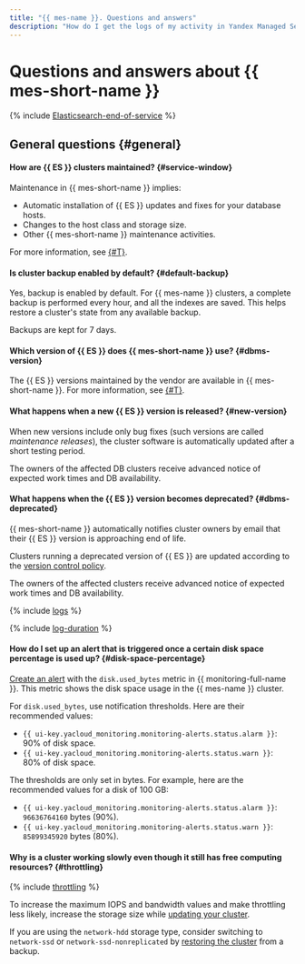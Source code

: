```yaml
---
title: "{{ mes-name }}. Questions and answers"
description: "How do I get the logs of my activity in Yandex Managed Service for Elasticsearch? Find the answer to this and other questions in this article."
---
```


# Questions and answers about {{ mes-short-name }}

{% include [Elasticsearch-end-of-service](../../_includes/mdb/mes/note-end-of-service.md) %}

## General questions {#general}

#### How are {{ ES }} clusters maintained? {#service-window}

Maintenance in {{ mes-short-name }} implies:

* Automatic installation of {{ ES }} updates and fixes for your database hosts.
* Changes to the host class and storage size.
* Other {{ mes-short-name }} maintenance activities.

For more information, see [{#T}](../concepts/maintenance.md).

#### Is cluster backup enabled by default? {#default-backup}

Yes, backup is enabled by default. For {{ mes-name }} clusters, a complete backup is performed every hour, and all the indexes are saved. This helps restore a cluster's state from any available backup.

Backups are kept for 7 days.

#### Which version of {{ ES }} does {{ mes-short-name }} use? {#dbms-version}

The {{ ES }} versions maintained by the vendor are available in {{ mes-short-name }}. For more information, see [{#T}](../concepts/update-policy.md).


#### What happens when a new {{ ES }} version is released? {#new-version}

When new versions include only bug fixes (such versions are called _maintenance releases_), the cluster software is automatically updated after a short testing period.

The owners of the affected DB clusters receive advanced notice of expected work times and DB availability.


#### What happens when the {{ ES }} version becomes deprecated? {#dbms-deprecated}

{{ mes-short-name }} automatically notifies cluster owners by email that their {{ ES }} version is approaching end of life.

Clusters running a deprecated version of {{ ES }} are updated according to the [version control policy](../concepts/update-policy.md).

The owners of the affected clusters receive advanced notice of expected work times and DB availability.

{% include [logs](../../_qa/logs.md) %}

{% include [log-duration](../../_includes/mdb/log-duration-qa.md) %}

#### How do I set up an alert that is triggered once a certain disk space percentage is used up? {#disk-space-percentage}

[Create an alert](../../managed-elasticsearch/operations/monitoring.md#monitoring-integration) with the `disk.used_bytes` metric in {{ monitoring-full-name }}. This metric shows the disk space usage in the {{ mes-name }} cluster.

For `disk.used_bytes`, use notification thresholds. Here are their recommended values:

* `{{ ui-key.yacloud_monitoring.monitoring-alerts.status.alarm }}`: 90% of disk space.
* `{{ ui-key.yacloud_monitoring.monitoring-alerts.status.warn }}`: 80% of disk space.

The thresholds are only set in bytes. For example, here are the recommended values for a disk of 100 GB:

* `{{ ui-key.yacloud_monitoring.monitoring-alerts.status.alarm }}`: `96636764160` bytes (90%).
* `{{ ui-key.yacloud_monitoring.monitoring-alerts.status.warn }}`: `85899345920` bytes (80%).

#### Why is a cluster working slowly even though it still has free computing resources? {#throttling}

{% include [throttling](../../_qa/throttling.md) %}

To increase the maximum IOPS and bandwidth values and make throttling less likely, increase the storage size while [updating your cluster](../operations/cluster-update.md#change-disk-size).

If you are using the `network-hdd` storage type, consider switching to `network-ssd` or `network-ssd-nonreplicated` by [restoring the cluster](../operations/cluster-backups.md#restore) from a backup.
